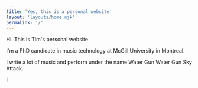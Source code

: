 ```yaml
---
title: 'Yes, this is a personal website'
layout: 'layouts/home.njk'
permalink: '/'
---
```


Hi. This is Tim's personal website

I'm a PhD candidate in music technology at McGill University in Montreal.

I write a lot of music and perform under the name Water Gun Water Gun Sky Attack.

I